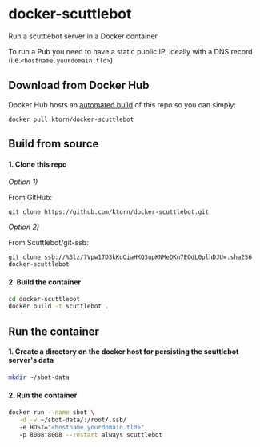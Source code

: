# docker-scuttlebot
Run a scuttlebot server in a Docker container

To run a Pub you need to have a static public IP, ideally with a DNS record (i.e.`<hostname.yourdomain.tld>`)


## Download from Docker Hub

Docker Hub hosts an [automated build](https://hub.docker.com/r/ktorn/docker-scuttlebot/) of this repo so you can simply:

```
docker pull ktorn/docker-scuttlebot
```


## Build from source

#### 1. Clone this repo

_Option 1)_

From GitHub:
```
git clone https://github.com/ktorn/docker-scuttlebot.git
```

_Option 2)_

From Scuttlebot/git-ssb:
```
git clone ssb://%3lz/7Vpw17D3kKdCiaHKQ3upKNMeDKn7EOdL0plhDJU=.sha256 docker-scuttlebot
```

#### 2. Build the container

```sh
cd docker-scuttlebot
docker build -t scuttlebot .
```

## Run the container

#### 1. Create a directory on the docker host for persisting the scuttlebot server's data
```sh
mkdir ~/sbot-data
```

#### 2. Run the container
```sh
docker run --name sbot \
   -d -v ~/sbot-data/:/root/.ssb/ 
   -e HOST="<hostname.yourdomain.tld>" 
   -p 8008:8008 --restart always scuttlebot
```
